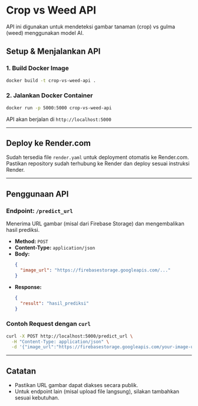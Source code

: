 # Crop vs Weed API

API ini digunakan untuk mendeteksi gambar tanaman (crop) vs gulma (weed) menggunakan model AI.

## Setup & Menjalankan API

### 1. Build Docker Image

```sh
docker build -t crop-vs-weed-api .
```

### 2. Jalankan Docker Container

```sh
docker run -p 5000:5000 crop-vs-weed-api
```

API akan berjalan di `http://localhost:5000`

---

## Deploy ke Render.com

Sudah tersedia file `render.yaml` untuk deployment otomatis ke Render.com.  
Pastikan repository sudah terhubung ke Render dan deploy sesuai instruksi Render.

---

## Penggunaan API

### Endpoint: `/predict_url`

Menerima URL gambar (misal dari Firebase Storage) dan mengembalikan hasil prediksi.

- **Method:** `POST`
- **Content-Type:** `application/json`
- **Body:**
  ```json
  {
    "image_url": "https://firebasestorage.googleapis.com/..."
  }
  ```
- **Response:**
  ```json
  {
    "result": "hasil_prediksi"
  }
  ```

### Contoh Request dengan `curl`

```sh
curl -X POST http://localhost:5000/predict_url \
  -H "Content-Type: application/json" \
  -d '{"image_url":"https://firebasestorage.googleapis.com/your-image-url"}'
```

---

## Catatan

- Pastikan URL gambar dapat diakses secara publik.
- Untuk endpoint lain (misal upload file langsung), silakan tambahkan sesuai kebutuhan.